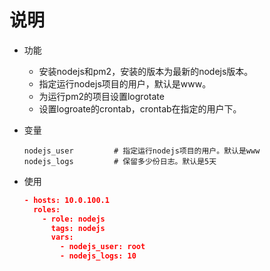 # 说明

* 功能
    * 安装nodejs和pm2，安装的版本为最新的nodejs版本。
    * 指定运行nodejs项目的用户，默认是www。
    * 为运行pm2的项目设置logrotate
    * 设置logroate的crontab，crontab在指定的用户下。

* 变量
    ```text
    nodejs_user         # 指定运行nodejs项目的用户。默认是www
    nodejs_logs         # 保留多少份日志。默认是5天
    ```

* 使用
    ```json
    - hosts: 10.0.100.1
      roles:
        - role: nodejs
          tags: nodejs
          vars:
            - nodejs_user: root
            - nodejs_logs: 10
    ```